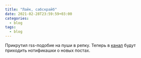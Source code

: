 ```yaml
---
title: "Лайк, сабскрайб"
date: 2021-02-28T23:59:59+03:00
categories:
  - blog
tags:
  - blog
---
```


Прикрутил rss-подобие на пуши в репку. Теперь в [канал](https://t.me/txt_avc) будут приходить нотификашки о новых постах.
